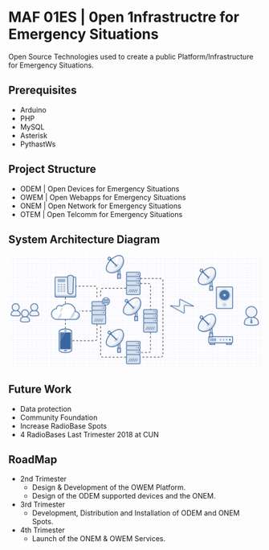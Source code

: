 MAF 01ES | 0pen 1nfrastructre for Emergency Situations
=============

Open Source Technologies used to create a public Platform/Infrastructure for Emergency Situations.

Prerequisites
-----------
- Arduino
- PHP
- MySQL
- Asterisk
- PythastWs

Project Structure
-----------
- ODEM | Open Devices for Emergency Situations
- OWEM | Open Webapps for Emergency Situations
- ONEM | Open Network for Emergency Situations
- OTEM | Open Telcomm for Emergency Situations

System Architecture Diagram
-----------
![alt tag](https://raw.githubusercontent.com/mafairnet/maf01es/master/press/images/syste_arch.PNG)

Future Work
-----------
- Data protection
- Community Foundation
- Increase RadioBase Spots
- 4 RadioBases Last Trimester 2018 at CUN

RoadMap
-----------
- 2nd Trimester
	- Design & Development of the OWEM Platform.
	- Design of the ODEM supported devices and the ONEM.
- 3rd Trimester
	- Development, Distribution and Installation of ODEM and ONEM Spots.
- 4th Trimester
	- Launch of the ONEM & OWEM Services.
